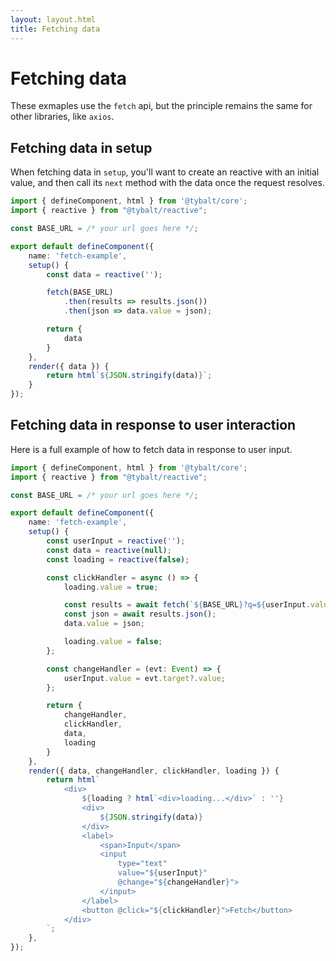 ```yaml
---
layout: layout.html
title: Fetching data
---
```


# Fetching data

These exmaples use the `fetch` api, but the principle remains the same for other libraries, like `axios`.

## Fetching data in setup

When fetching data in `setup`, you'll want to create an reactive with an initial value, and then call its `next` method with the data once the request resolves.

```typescript
import { defineComponent, html } from '@tybalt/core';
import { reactive } from "@tybalt/reactive";

const BASE_URL = /* your url goes here */;

export default defineComponent({
    name: 'fetch-example',
    setup() {
        const data = reactive('');

        fetch(BASE_URL)
            .then(results => results.json())
            .then(json => data.value = json);

        return {
            data
        }
    },
    render({ data }) {
        return html`${JSON.stringify(data)}`;
    }
});
```

## Fetching data in response to user interaction

Here is a full example of how to fetch data in response to user input.

```typescript
import { defineComponent, html } from '@tybalt/core';
import { reactive } from "@tybalt/reactive";

const BASE_URL = /* your url goes here */;

export default defineComponent({
    name: 'fetch-example',
    setup() {
        const userInput = reactive('');
        const data = reactive(null);
        const loading = reactive(false);

        const clickHandler = async () => {
            loading.value = true;

            const results = await fetch(`${BASE_URL}?q=${userInput.value}`);
            const json = await results.json();
            data.value = json;

            loading.value = false;
        };

        const changeHandler = (evt: Event) => {
            userInput.value = evt.target?.value;
        };

        return {
            changeHandler,
            clickHandler,
            data,
            loading
        }
    },
    render({ data, changeHandler, clickHandler, loading }) {
        return html`
            <div>
                ${loading ? html`<div>loading...</div>` : ''}
                <div>
                    ${JSON.stringify(data)}
                </div>
                <label>
                    <span>Input</span>
                    <input
                        type="text"
                        value="${userInput}"
                        @change="${changeHandler}">
                    </input>
                </label>
                <button @click="${clickHandler}">Fetch</button>
            </div>
        `;
    },
});
```
